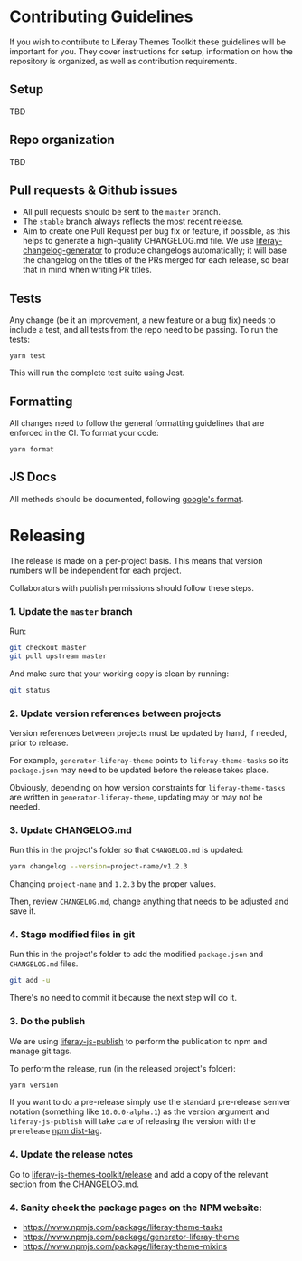 # Contributing Guidelines

If you wish to contribute to Liferay Themes Toolkit these guidelines will be important for you. They cover instructions for setup, information on how the repository is organized, as well as contribution requirements.

## Setup

TBD

## Repo organization

TBD

## Pull requests & Github issues

-   All pull requests should be sent to the `master` branch.
-   The `stable` branch always reflects the most recent release.
-   Aim to create one Pull Request per bug fix or feature, if possible, as this helps to generate a high-quality CHANGELOG.md file. We use [liferay-changelog-generator](https://github.com/liferay/liferay-npm-tools/tree/master/packages/liferay-changelog-generator) to produce changelogs automatically; it will base the changelog on the titles of the PRs merged for each release, so bear that in mind when writing PR titles.

## Tests

Any change (be it an improvement, a new feature or a bug fix) needs to include a test, and all tests from the repo need to be passing. To run the tests:

```
yarn test
```

This will run the complete test suite using Jest.

## Formatting

All changes need to follow the general formatting guidelines that are enforced in the CI. To format your code:

```
yarn format
```

## JS Docs

All methods should be documented, following [google's format](https://github.com/google/closure-compiler/wiki/Annotating-JavaScript-for-the-Closure-Compiler).

# Releasing

The release is made on a per-project basis. This means that version numbers will be independent for each project.

Collaborators with publish permissions should follow these steps.

### 1. Update the `master` branch

Run:

```sh
git checkout master
git pull upstream master
```

And make sure that your working copy is clean by running:

```sh
git status
```

### 2. Update version references between projects

Version references between projects must be updated by hand, if needed, prior to release.

For example, `generator-liferay-theme` points to `liferay-theme-tasks` so its `package.json` may need to be updated before the release takes place.

Obviously, depending on how version constraints for `liferay-theme-tasks` are written in `generator-liferay-theme`, updating may or may not be needed.

### 3. Update CHANGELOG.md

Run this in the project's folder so that `CHANGELOG.md` is updated:

```sh
yarn changelog --version=project-name/v1.2.3
```

Changing `project-name` and `1.2.3` by the proper values.

Then, review `CHANGELOG.md`, change anything that needs to be adjusted and save it.

### 4. Stage modified files in git

Run this in the project's folder to add the modified `package.json` and `CHANGELOG.md` files.

```sh
git add -u
```

There's no need to commit it because the next step will do it.

### 3. Do the publish

We are using [liferay-js-publish](https://github.com/liferay/liferay-npm-tools/tree/master/packages/liferay-js-publish) to perform the publication to npm and manage git tags.

To perform the release, run (in the released project's folder):

```sh
yarn version
```

If you want to do a pre-release simply use the standard pre-release semver notation (something like `10.0.0-alpha.1`) as the version argument and `liferay-js-publish` will take care of releasing the version with the `prerelease` [npm dist-tag](https://docs.npmjs.com/cli/dist-tag).

### 4. Update the release notes

Go to [liferay-js-themes-toolkit/release](https://github.com/liferay/liferay-js-themes-toolkit/releases) and add a copy of the relevant section from the CHANGELOG.md.

### 4. Sanity check the package pages on the NPM website:

-   https://www.npmjs.com/package/liferay-theme-tasks
-   https://www.npmjs.com/package/generator-liferay-theme
-   https://www.npmjs.com/package/liferay-theme-mixins
